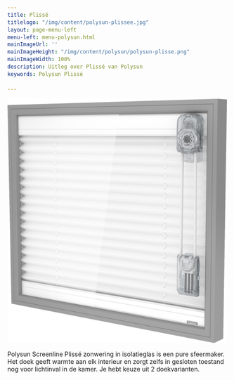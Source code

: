```yaml
---
title: Plissé
titlelogo: "/img/content/polysun-plissee.jpg"
layout: page-menu-left
menu-left: menu-polysun.html
mainImageUrl: ''
mainImageHeight: "/img/content/polysun/polysun-plisse.png"
mainImageWidth: 100%
description: Uitleg over Plissé van Polysun
keywords: Polysun Plissé

---
```


  
![](/img/content/polysun-plisse.png)

Polysun Screenline Plissé zonwering in isolatieglas is een pure sfeermaker. Het doek geeft warmte aan elk interieur en zorgt zelfs in gesloten toestand nog voor lichtinval in de kamer. Je hebt keuze uit 2 doekvarianten.